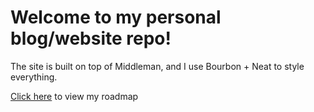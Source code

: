 # Welcome to my personal blog/website repo!
The site is built on top of Middleman, and I use Bourbon + Neat to style everything.

[Click here](https://trello.com/b/cd5c5wgl/colbycheeze-com) to view my roadmap

